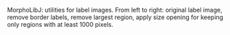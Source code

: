 MorphoLibJ: utilities for label images. From left to right: original label image, remove border labels, remove largest region, apply size opening for keeping only regions with at least 1000 pixels.
